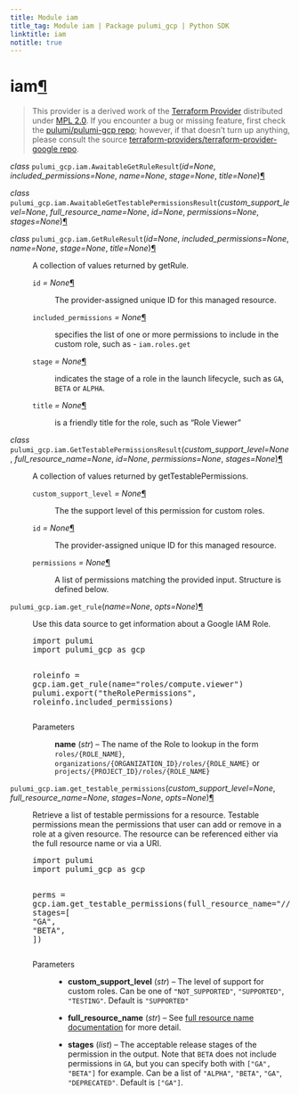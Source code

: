 ```yaml
---
title: Module iam
title_tag: Module iam | Package pulumi_gcp | Python SDK
linktitle: iam
notitle: true
---
```


<div class="section" id="iam">
<h1>iam<a class="headerlink" href="#iam" title="Permalink to this headline">¶</a></h1>
<blockquote>
<div><p>This provider is a derived work of the <a class="reference external" href="https://github.com/terraform-providers/terraform-provider-google">Terraform Provider</a> distributed under
<a class="reference external" href="https://www.mozilla.org/en-US/MPL/2.0/">MPL 2.0</a>. If you encounter a bug or missing feature, first check the
<a class="reference external" href="https://github.com/pulumi/pulumi-gcp/issues">pulumi/pulumi-gcp repo</a>; however, if that doesn’t turn up
anything, please consult the source <a class="reference external" href="https://github.com/terraform-providers/terraform-provider-google/issues">terraform-providers/terraform-provider-google repo</a>.</p>
</div></blockquote>
<span class="target" id="module-pulumi_gcp.iam"></span><dl class="py class">
<dt id="pulumi_gcp.iam.AwaitableGetRuleResult">
<em class="property">class </em><code class="sig-prename descclassname">pulumi_gcp.iam.</code><code class="sig-name descname">AwaitableGetRuleResult</code><span class="sig-paren">(</span><em class="sig-param"><span class="n">id</span><span class="o">=</span><span class="default_value">None</span></em>, <em class="sig-param"><span class="n">included_permissions</span><span class="o">=</span><span class="default_value">None</span></em>, <em class="sig-param"><span class="n">name</span><span class="o">=</span><span class="default_value">None</span></em>, <em class="sig-param"><span class="n">stage</span><span class="o">=</span><span class="default_value">None</span></em>, <em class="sig-param"><span class="n">title</span><span class="o">=</span><span class="default_value">None</span></em><span class="sig-paren">)</span><a class="headerlink" href="#pulumi_gcp.iam.AwaitableGetRuleResult" title="Permalink to this definition">¶</a></dt>
<dd></dd></dl>

<dl class="py class">
<dt id="pulumi_gcp.iam.AwaitableGetTestablePermissionsResult">
<em class="property">class </em><code class="sig-prename descclassname">pulumi_gcp.iam.</code><code class="sig-name descname">AwaitableGetTestablePermissionsResult</code><span class="sig-paren">(</span><em class="sig-param"><span class="n">custom_support_level</span><span class="o">=</span><span class="default_value">None</span></em>, <em class="sig-param"><span class="n">full_resource_name</span><span class="o">=</span><span class="default_value">None</span></em>, <em class="sig-param"><span class="n">id</span><span class="o">=</span><span class="default_value">None</span></em>, <em class="sig-param"><span class="n">permissions</span><span class="o">=</span><span class="default_value">None</span></em>, <em class="sig-param"><span class="n">stages</span><span class="o">=</span><span class="default_value">None</span></em><span class="sig-paren">)</span><a class="headerlink" href="#pulumi_gcp.iam.AwaitableGetTestablePermissionsResult" title="Permalink to this definition">¶</a></dt>
<dd></dd></dl>

<dl class="py class">
<dt id="pulumi_gcp.iam.GetRuleResult">
<em class="property">class </em><code class="sig-prename descclassname">pulumi_gcp.iam.</code><code class="sig-name descname">GetRuleResult</code><span class="sig-paren">(</span><em class="sig-param"><span class="n">id</span><span class="o">=</span><span class="default_value">None</span></em>, <em class="sig-param"><span class="n">included_permissions</span><span class="o">=</span><span class="default_value">None</span></em>, <em class="sig-param"><span class="n">name</span><span class="o">=</span><span class="default_value">None</span></em>, <em class="sig-param"><span class="n">stage</span><span class="o">=</span><span class="default_value">None</span></em>, <em class="sig-param"><span class="n">title</span><span class="o">=</span><span class="default_value">None</span></em><span class="sig-paren">)</span><a class="headerlink" href="#pulumi_gcp.iam.GetRuleResult" title="Permalink to this definition">¶</a></dt>
<dd><p>A collection of values returned by getRule.</p>
<dl class="py attribute">
<dt id="pulumi_gcp.iam.GetRuleResult.id">
<code class="sig-name descname">id</code><em class="property"> = None</em><a class="headerlink" href="#pulumi_gcp.iam.GetRuleResult.id" title="Permalink to this definition">¶</a></dt>
<dd><p>The provider-assigned unique ID for this managed resource.</p>
</dd></dl>

<dl class="py attribute">
<dt id="pulumi_gcp.iam.GetRuleResult.included_permissions">
<code class="sig-name descname">included_permissions</code><em class="property"> = None</em><a class="headerlink" href="#pulumi_gcp.iam.GetRuleResult.included_permissions" title="Permalink to this definition">¶</a></dt>
<dd><p>specifies the list of one or more permissions to include in the custom role, such as - <code class="docutils literal notranslate"><span class="pre">iam.roles.get</span></code></p>
</dd></dl>

<dl class="py attribute">
<dt id="pulumi_gcp.iam.GetRuleResult.stage">
<code class="sig-name descname">stage</code><em class="property"> = None</em><a class="headerlink" href="#pulumi_gcp.iam.GetRuleResult.stage" title="Permalink to this definition">¶</a></dt>
<dd><p>indicates the stage of a role in the launch lifecycle, such as <code class="docutils literal notranslate"><span class="pre">GA</span></code>, <code class="docutils literal notranslate"><span class="pre">BETA</span></code> or <code class="docutils literal notranslate"><span class="pre">ALPHA</span></code>.</p>
</dd></dl>

<dl class="py attribute">
<dt id="pulumi_gcp.iam.GetRuleResult.title">
<code class="sig-name descname">title</code><em class="property"> = None</em><a class="headerlink" href="#pulumi_gcp.iam.GetRuleResult.title" title="Permalink to this definition">¶</a></dt>
<dd><p>is a friendly title for the role, such as “Role Viewer”</p>
</dd></dl>

</dd></dl>

<dl class="py class">
<dt id="pulumi_gcp.iam.GetTestablePermissionsResult">
<em class="property">class </em><code class="sig-prename descclassname">pulumi_gcp.iam.</code><code class="sig-name descname">GetTestablePermissionsResult</code><span class="sig-paren">(</span><em class="sig-param"><span class="n">custom_support_level</span><span class="o">=</span><span class="default_value">None</span></em>, <em class="sig-param"><span class="n">full_resource_name</span><span class="o">=</span><span class="default_value">None</span></em>, <em class="sig-param"><span class="n">id</span><span class="o">=</span><span class="default_value">None</span></em>, <em class="sig-param"><span class="n">permissions</span><span class="o">=</span><span class="default_value">None</span></em>, <em class="sig-param"><span class="n">stages</span><span class="o">=</span><span class="default_value">None</span></em><span class="sig-paren">)</span><a class="headerlink" href="#pulumi_gcp.iam.GetTestablePermissionsResult" title="Permalink to this definition">¶</a></dt>
<dd><p>A collection of values returned by getTestablePermissions.</p>
<dl class="py attribute">
<dt id="pulumi_gcp.iam.GetTestablePermissionsResult.custom_support_level">
<code class="sig-name descname">custom_support_level</code><em class="property"> = None</em><a class="headerlink" href="#pulumi_gcp.iam.GetTestablePermissionsResult.custom_support_level" title="Permalink to this definition">¶</a></dt>
<dd><p>The the support level of this permission for custom roles.</p>
</dd></dl>

<dl class="py attribute">
<dt id="pulumi_gcp.iam.GetTestablePermissionsResult.id">
<code class="sig-name descname">id</code><em class="property"> = None</em><a class="headerlink" href="#pulumi_gcp.iam.GetTestablePermissionsResult.id" title="Permalink to this definition">¶</a></dt>
<dd><p>The provider-assigned unique ID for this managed resource.</p>
</dd></dl>

<dl class="py attribute">
<dt id="pulumi_gcp.iam.GetTestablePermissionsResult.permissions">
<code class="sig-name descname">permissions</code><em class="property"> = None</em><a class="headerlink" href="#pulumi_gcp.iam.GetTestablePermissionsResult.permissions" title="Permalink to this definition">¶</a></dt>
<dd><p>A list of permissions matching the provided input. Structure is defined below.</p>
</dd></dl>

</dd></dl>

<dl class="py function">
<dt id="pulumi_gcp.iam.get_rule">
<code class="sig-prename descclassname">pulumi_gcp.iam.</code><code class="sig-name descname">get_rule</code><span class="sig-paren">(</span><em class="sig-param"><span class="n">name</span><span class="o">=</span><span class="default_value">None</span></em>, <em class="sig-param"><span class="n">opts</span><span class="o">=</span><span class="default_value">None</span></em><span class="sig-paren">)</span><a class="headerlink" href="#pulumi_gcp.iam.get_rule" title="Permalink to this definition">¶</a></dt>
<dd><p>Use this data source to get information about a Google IAM Role.</p>
<div class="highlight-python notranslate"><div class="highlight"><pre><span></span><span class="kn">import</span> <span class="nn">pulumi</span>
<span class="kn">import</span> <span class="nn">pulumi_gcp</span> <span class="k">as</span> <span class="nn">gcp</span>

<span class="n">roleinfo</span> <span class="o">=</span> <span class="n">gcp</span><span class="o">.</span><span class="n">iam</span><span class="o">.</span><span class="n">get_rule</span><span class="p">(</span><span class="n">name</span><span class="o">=</span><span class="s2">&quot;roles/compute.viewer&quot;</span><span class="p">)</span>
<span class="n">pulumi</span><span class="o">.</span><span class="n">export</span><span class="p">(</span><span class="s2">&quot;theRolePermissions&quot;</span><span class="p">,</span> <span class="n">roleinfo</span><span class="o">.</span><span class="n">included_permissions</span><span class="p">)</span>
</pre></div>
</div>
<dl class="field-list simple">
<dt class="field-odd">Parameters</dt>
<dd class="field-odd"><p><strong>name</strong> (<em>str</em>) – The name of the Role to lookup in the form <code class="docutils literal notranslate"><span class="pre">roles/{ROLE_NAME}</span></code>, <code class="docutils literal notranslate"><span class="pre">organizations/{ORGANIZATION_ID}/roles/{ROLE_NAME}</span></code> or <code class="docutils literal notranslate"><span class="pre">projects/{PROJECT_ID}/roles/{ROLE_NAME}</span></code></p>
</dd>
</dl>
</dd></dl>

<dl class="py function">
<dt id="pulumi_gcp.iam.get_testable_permissions">
<code class="sig-prename descclassname">pulumi_gcp.iam.</code><code class="sig-name descname">get_testable_permissions</code><span class="sig-paren">(</span><em class="sig-param"><span class="n">custom_support_level</span><span class="o">=</span><span class="default_value">None</span></em>, <em class="sig-param"><span class="n">full_resource_name</span><span class="o">=</span><span class="default_value">None</span></em>, <em class="sig-param"><span class="n">stages</span><span class="o">=</span><span class="default_value">None</span></em>, <em class="sig-param"><span class="n">opts</span><span class="o">=</span><span class="default_value">None</span></em><span class="sig-paren">)</span><a class="headerlink" href="#pulumi_gcp.iam.get_testable_permissions" title="Permalink to this definition">¶</a></dt>
<dd><p>Retrieve a list of testable permissions for a resource. Testable permissions mean the permissions that user can add or remove in a role at a given resource. The resource can be referenced either via the full resource name or via a URI.</p>
<div class="highlight-python notranslate"><div class="highlight"><pre><span></span><span class="kn">import</span> <span class="nn">pulumi</span>
<span class="kn">import</span> <span class="nn">pulumi_gcp</span> <span class="k">as</span> <span class="nn">gcp</span>

<span class="n">perms</span> <span class="o">=</span> <span class="n">gcp</span><span class="o">.</span><span class="n">iam</span><span class="o">.</span><span class="n">get_testable_permissions</span><span class="p">(</span><span class="n">full_resource_name</span><span class="o">=</span><span class="s2">&quot;//cloudresourcemanager.googleapis.com/projects/my-project&quot;</span><span class="p">,</span>
    <span class="n">stages</span><span class="o">=</span><span class="p">[</span>
        <span class="s2">&quot;GA&quot;</span><span class="p">,</span>
        <span class="s2">&quot;BETA&quot;</span><span class="p">,</span>
    <span class="p">])</span>
</pre></div>
</div>
<dl class="field-list simple">
<dt class="field-odd">Parameters</dt>
<dd class="field-odd"><ul class="simple">
<li><p><strong>custom_support_level</strong> (<em>str</em>) – The level of support for custom roles. Can be one of <code class="docutils literal notranslate"><span class="pre">&quot;NOT_SUPPORTED&quot;</span></code>, <code class="docutils literal notranslate"><span class="pre">&quot;SUPPORTED&quot;</span></code>, <code class="docutils literal notranslate"><span class="pre">&quot;TESTING&quot;</span></code>. Default is <code class="docutils literal notranslate"><span class="pre">&quot;SUPPORTED&quot;</span></code></p></li>
<li><p><strong>full_resource_name</strong> (<em>str</em>) – See <a class="reference external" href="https://cloud.google.com/apis/design/resource_names#full_resource_name">full resource name documentation</a> for more detail.</p></li>
<li><p><strong>stages</strong> (<em>list</em>) – The acceptable release stages of the permission in the output. Note that <code class="docutils literal notranslate"><span class="pre">BETA</span></code> does not include permissions in <code class="docutils literal notranslate"><span class="pre">GA</span></code>, but you can specify both with <code class="docutils literal notranslate"><span class="pre">[&quot;GA&quot;,</span> <span class="pre">&quot;BETA&quot;]</span></code> for example. Can be a list of <code class="docutils literal notranslate"><span class="pre">&quot;ALPHA&quot;</span></code>, <code class="docutils literal notranslate"><span class="pre">&quot;BETA&quot;</span></code>, <code class="docutils literal notranslate"><span class="pre">&quot;GA&quot;</span></code>, <code class="docutils literal notranslate"><span class="pre">&quot;DEPRECATED&quot;</span></code>. Default is <code class="docutils literal notranslate"><span class="pre">[&quot;GA&quot;]</span></code>.</p></li>
</ul>
</dd>
</dl>
</dd></dl>

</div>
